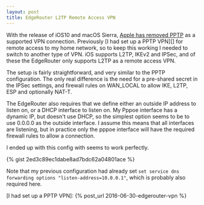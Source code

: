 ```yaml
---
layout: post
title: EdgeRouter L2TP Remote Access VPN
---
```


With the release of iOS10 and macOS Sierra, [Apple has removed PPTP][] as a supported VPN connection. Previously [I had set up a PPTP VPN][] for remote access to my home network, so to keep this working I needed to switch to another type of VPN. iOS supports L2TP, IKEv2 and IPSec, and of these the EdgeRouter only supports L2TP as a remote access VPN.

The setup is fairly straightforward, and very similar to the PPTP configuration. The only real difference is the need for a pre-shared secret in the IPSec settings, and firewall rules on WAN_LOCAL to allow  IKE, L2TP, ESP and optionally NAT-T.

The EdgeRouter also requires that we define either an outside IP address to listen on, or a DHCP interface to listen on. My Pppoe interface has a dynamic IP, but doesn't use DHCP, so the simplest option seems to be to use 0.0.0.0 as the outside interface. I assume this means that all interfaces are listening, but in practice only the pppoe interface will have the required firewall rules to allow a connection.

I ended up with this config with seems to work perfectly.

{% gist 2ed3c89ec1dabe8ad7bdc62a04801ace %}

Note that my previous configuration had already set ``set service dns forwarding options "listen-address=10.0.0.1"``, which is probably also required here. 

[Apple has removed PPTP]: https://support.apple.com/en-nz/HT206844
[I had set up a PPTP VPN]: {% post_url 2016-06-30-edgerouter-vpn %}
